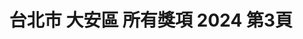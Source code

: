 ---
title: "台北市 大安區 所有獎項 2024 第3頁"
description: "台北市 大安區 所有獎項 2024 獲獎餐廳 第3頁"
keywords:
  - 美食競賽
  - 台灣美食
  - 美食精選
datePublished: "2025-06-30"
dateModified: "2025-07-04"
city: "台北市"
district: "大安區"
award: "所有獎項"
year: "2024"
page: 3
count: 81

restaurants:
  - name: "吉兆割烹壽司KITCHO"
    city: "台北市"
    district: "大安區"
    address: "台北市大安區忠孝東路四段181巷48號1樓"
    phone: "0227711020"
    geo: "25.04431069844616, 121.55074817379997"
    link: "台北市/大安區/吉兆割烹壽司KITCHO"
    google_map: "https://maps.app.goo.gl/iVWj6Zt7emCz7MmbA"
    footinder: "https://footinder.com.tw/%e5%8f%b0%e5%8c%97%e5%b8%82%e5%a4%a7%e5%ae%89%e5%8d%80/36465/"
    award:
    - name: "500盤"
      year: "2024"
  - name: "小小樹食"
    city: "台北市"
    district: "大安區"
    address: "分店眾多請自行搜尋"
    phone: ""
    geo: ""
    link: "台北市/大安區/小小樹食"
    google_map: "https://www.google.com/maps/search/%E5%B0%8F%E5%B0%8F%E6%A8%B9%E9%A3%9F/@25.0364368,121.497729,13z/data=!3m1!4b1?entry=ttu&g_ep=EgoyMDI1MDYyMy4yIKXMDSoASAFQAw%3D%3D"
    footinder: "https://footinder.com.tw/%E5%8F%B0%E5%8C%97%E5%B8%82%E5%A4%A7%E5%AE%89%E5%8D%80/47870/"
    award:
    - name: "500盤"
      year: "2024"
  - name: "鮨二七"
    city: "台北市"
    district: "大安區"
    address: "台北市大安區安和路二段167號1樓"
    phone: "0227329920"
    geo: "25.028226418014707, 121.55020137897594"
    link: "台北市/大安區/鮨二七"
    google_map: "https://maps.app.goo.gl/emYgipnArUuaBcxs6"
    footinder: "https://footinder.com.tw/%e5%8f%b0%e5%8c%97%e5%b8%82%e5%a4%a7%e5%ae%89%e5%8d%80/36432/"
    award:
    - name: "500盤"
      year: "2024"
  - name: "成海壽司 narumi sushi"
    city: "台北市"
    district: "大安區"
    address: "台北市大安區仁愛路四段300巷29號1樓"
    phone: "0900638988"
    geo: "25.035542560578616, 121.55454166935762"
    link: "台北市/大安區/成海壽司_narumi_sushi"
    google_map: "https://maps.app.goo.gl/s4qWkS9F7jwi4RDS6"
    footinder: "https://footinder.com.tw/%E5%8F%B0%E5%8C%97%E5%B8%82%E5%A4%A7%E5%AE%89%E5%8D%80/110871/"
    award:
    - name: "500盤"
      year: "2024"
  - name: "雙月食品社"
    city: "台北市"
    district: "大安區"
    address: "分店眾多請自行搜尋"
    phone: ""
    geo: ""
    link: "台北市/大安區/雙月食品社"
    google_map: "https://www.google.com/maps/search/%E9%9B%99%E6%9C%88%E9%A3%9F%E5%93%81%E7%A4%BE/@25.016225,121.4503917,11.87z?entry=ttu&g_ep=EgoyMDI1MDYyMy4yIKXMDSoASAFQAw%3D%3D"
    footinder: "https://footinder.com.tw/%E5%8F%B0%E5%8C%97%E5%B8%82%E5%A4%A7%E5%AE%89%E5%8D%80/32035/"
    award:
    - name: "500盤"
      year: "2024"
  - name: "酉志"
    city: "台北市"
    district: "大安區"
    address: "台北市大安區愛國東路99號1樓"
    phone: ""
    geo: "25.031552470475205, 121.528428211202"
    link: "台北市/大安區/酉志"
    google_map: "https://maps.app.goo.gl/L8MQgVdEp4ruNQPBA"
    footinder: "https://footinder.com.tw/%e5%8f%b0%e5%8c%97%e5%b8%82%e5%a4%a7%e5%ae%89%e5%8d%80/52921/"
    award:
    - name: "500盤"
      year: "2024"
  - name: "鮨天本 Amamoto"
    city: "台北市"
    district: "大安區"
    address: "台北市大安區仁愛路四段371號"
    phone: ""
    geo: "25.038276830789098, 121.55468022592773"
    link: "台北市/大安區/鮨天本_Amamoto"
    google_map: "https://maps.app.goo.gl/hk5D1Ek4gYKsFXt67"
    footinder: "https://footinder.com.tw/%E5%8F%B0%E5%8C%97%E5%B8%82%E5%A4%A7%E5%AE%89%E5%8D%80/105061/"
    award:
    - name: "500盤"
      year: "2024"
  - name: "de nuit"
    city: "台北市"
    district: "大安區"
    address: "台北市大安區信義路四段175號"
    phone: "0227001958"
    geo: "25.033421405097084, 121.55053866400769"
    link: "台北市/大安區/de_nuit"
    google_map: "https://maps.app.goo.gl/Ya54yVc8JkWpqMnJ8"
    footinder: "https://footinder.com.tw/%E5%8F%B0%E5%8C%97%E5%B8%82%E5%A4%A7%E5%AE%89%E5%8D%80/153101/"
    award:
    - name: "500盤"
      year: "2024"
  - name: "Divino TAipei"
    city: "台北市"
    district: "大安區"
    address: "台北市大安區安和路二段71巷15號"
    phone: "0227322552"
    geo: "25.02998519193155, 121.55300477385548"
    link: "台北市/大安區/Divino_TAipei"
    google_map: "https://maps.app.goo.gl/CLmouZAxttfTHeXbA"
    footinder: "https://footinder.com.tw/%E5%8F%B0%E5%8C%97%E5%B8%82%E5%A4%A7%E5%AE%89%E5%8D%80/47916/"
    award:
    - name: "500盤"
      year: "2024"
---